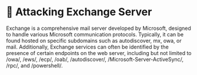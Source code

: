 # 🔺 Attacking Exchange Server

Exchange is a comprehensive mail server developed by Microsoft, designed to handle various Microsoft communication protocols. Typically, it can be found hosted on specific subdomains such as autodiscover, mx, owa, or mail. Additionally, Exchange services can often be identified by the presence of certain endpoints on the web server, including but not limited to /owa/, /ews/, /ecp/, /oab/, /autodiscover/, /Microsoft-Server-ActiveSync/, /rpc/, and /powershell/.



